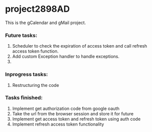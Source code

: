 # project2898AD
This is the gCalendar and gMail project.

### Future tasks:
1. Scheduler to check the expiration of access token and call refresh access token function.
2. Add custom Exception handler to handle exceptions.
3.

### Inprogress tasks:
1. Restructuring the code


### Tasks finished:
1. Implement get authorization code from google oauth
2. Take the url from the browser session and store it for future
3. Implement get access token and refresh token using auth code
4. Implement refresh access token functionality


